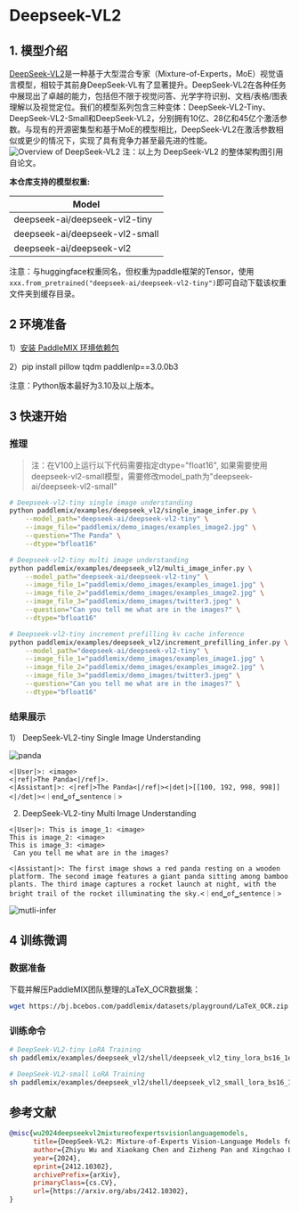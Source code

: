 # Deepseek-VL2

## 1. 模型介绍
[DeepSeek-VL2](https://github.com/deepseek-ai/DeepSeek-VL2)是一种基于大型混合专家（Mixture-of-Experts，MoE）视觉语言模型，相较于其前身DeepSeek-VL有了显著提升。DeepSeek-VL2在各种任务中展现出了卓越的能力，包括但不限于视觉问答、光学字符识别、文档/表格/图表理解以及视觉定位。我们的模型系列包含三种变体：DeepSeek-VL2-Tiny、DeepSeek-VL2-Small和DeepSeek-VL2，分别拥有10亿、28亿和45亿个激活参数。与现有的开源密集型和基于MoE的模型相比，DeepSeek-VL2在激活参数相似或更少的情况下，实现了具有竞争力甚至最先进的性能。
![Overview of DeepSeek-VL2](https://github.com/user-attachments/assets/926928a3-bad2-4c5b-8f45-d0c9a7661f34)
注：以上为 DeepSeek-VL2 的整体架构图引用自论文。

**本仓库支持的模型权重:**

| Model              |
|--------------------|
| deepseek-ai/deepseek-vl2-tiny  |
| deepseek-ai/deepseek-vl2-small  |
| deepseek-ai/deepseek-vl2  |

注意：与huggingface权重同名，但权重为paddle框架的Tensor，使用`xxx.from_pretrained("deepseek-ai/deepseek-vl2-tiny")`即可自动下载该权重文件夹到缓存目录。

## 2 环境准备

1）[安装 PaddleMIX 环境依赖包](https://github.com/PaddlePaddle/PaddleMIX/tree/develop?tab=readme-ov-file#%E5%AE%89%E8%A3%85)

2）pip install pillow tqdm paddlenlp==3.0.0b3

注意：Python版本最好为3.10及以上版本。

## 3 快速开始

### 推理
> 注：在V100上运行以下代码需要指定dtype="float16", 如果需要使用deepseek-vl2-small模型，需要修改model_path为"deepseek-ai/deepseek-vl2-small"

```bash
# Deepseek-vl2-tiny single image understanding
python paddlemix/examples/deepseek_vl2/single_image_infer.py \
    --model_path="deepseek-ai/deepseek-vl2-tiny" \
    --image_file="paddlemix/demo_images/examples_image2.jpg" \
    --question="The Panda" \
    --dtype="bfloat16"

# Deepseek-vl2-tiny multi image understanding
python paddlemix/examples/deepseek_vl2/multi_image_infer.py \
    --model_path="deepseek-ai/deepseek-vl2-tiny" \
    --image_file_1="paddlemix/demo_images/examples_image1.jpg" \
    --image_file_2="paddlemix/demo_images/examples_image2.jpg" \
    --image_file_3="paddlemix/demo_images/twitter3.jpeg" \
    --question="Can you tell me what are in the images?" \
    --dtype="bfloat16"

# Deepseek-vl2-tiny increment prefilling kv cache inference
python paddlemix/examples/deepseek_vl2/increment_prefilling_infer.py \
    --model_path="deepseek-ai/deepseek-vl2-tiny" \
    --image_file_1="paddlemix/demo_images/examples_image1.jpg" \
    --image_file_2="paddlemix/demo_images/examples_image2.jpg" \
    --image_file_3="paddlemix/demo_images/twitter3.jpeg" \
    --question="Can you tell me what are in the images?" \
    --dtype="bfloat16"
```

### 结果展示
1） DeepSeek-VL2-tiny Single Image Understanding

![panda](https://github.com/user-attachments/assets/6f66021c-c2fe-4231-a466-6b3747c26f7c)
```
<|User|>: <image>
<|ref|>The Panda<|/ref|>.
<|Assistant|>: <|ref|>The Panda<|/ref|><|det|>[[100, 192, 998, 998]]<|/det|><｜end▁of▁sentence｜>
```

2) DeepSeek-VL2-tiny Multi Image Understanding
```
<|User|>: This is image_1: <image>
This is image_2: <image>
This is image_3: <image>
 Can you tell me what are in the images?

<|Assistant|>: The first image shows a red panda resting on a wooden platform. The second image features a giant panda sitting among bamboo plants. The third image captures a rocket launch at night, with the bright trail of the rocket illuminating the sky.<｜end▁of▁sentence｜>
```
![mutli-infer](https://github.com/user-attachments/assets/4a1ade41-90ed-4d04-949a-90c3b54bdf78)


## 4 训练微调

### 数据准备
下载并解压PaddleMIX团队整理的LaTeX_OCR数据集：

```bash
wget https://bj.bcebos.com/paddlemix/datasets/playground/LaTeX_OCR.zip
```

### 训练命令

```bash
# DeepSeek-VL2-tiny LoRA Training
sh paddlemix/examples/deepseek_vl2/shell/deepseek_vl2_tiny_lora_bs16_1e5.sh

# DeepSeek-VL2-small LoRA Training
sh paddlemix/examples/deepseek_vl2/shell/deepseek_vl2_small_lora_bs16_1e5.sh
```

## 参考文献
```BibTeX
@misc{wu2024deepseekvl2mixtureofexpertsvisionlanguagemodels,
      title={DeepSeek-VL2: Mixture-of-Experts Vision-Language Models for Advanced Multimodal Understanding},
      author={Zhiyu Wu and Xiaokang Chen and Zizheng Pan and Xingchao Liu and Wen Liu and Damai Dai and Huazuo Gao and Yiyang Ma and Chengyue Wu and Bingxuan Wang and Zhenda Xie and Yu Wu and Kai Hu and Jiawei Wang and Yaofeng Sun and Yukun Li and Yishi Piao and Kang Guan and Aixin Liu and Xin Xie and Yuxiang You and Kai Dong and Xingkai Yu and Haowei Zhang and Liang Zhao and Yisong Wang and Chong Ruan},
      year={2024},
      eprint={2412.10302},
      archivePrefix={arXiv},
      primaryClass={cs.CV},
      url={https://arxiv.org/abs/2412.10302},
}
```
